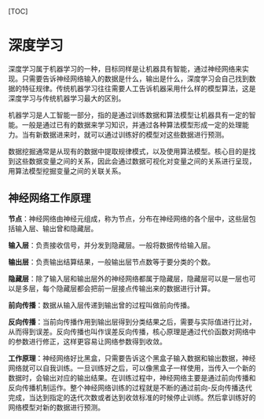 [TOC]

# 深度学习

深度学习属于机器学习的一种，目标同样是让机器具有智能，通过神经网络来实现。只需要告诉神经网络输入的数据是什么，输出是什么，深度学习会自己找到数据的特征规律。传统机器学习往往需要人工告诉机器采用什么样的模型算法，这是深度学习与传统机器学习最大的区别。

机器学习是人工智能一部分，指的是通过训练数据和算法模型让机器具有一定的智能。一般是通过已有的数据来学习知识，并通过各种算法模型形成一定的处理能力。当有新数据进来时，就可以通过训练好的模型对这些数据进行预测。

数据挖掘通常是从现有的数据中提取规律模式，以及使用算法模型。核心目的是找到这些数据变量之间的关系，因此会通过数据可视化对变量之间的关系进行呈现，用算法模型挖掘变量之间的关联关系。

## **神经网络工作原理**

**节点**：神经网络由神经元组成，称为节点，分布在神经网络的各个层中，这些层包括输入层、输出曾和隐藏层。

**输入层**：负责接收信号，并分发到隐藏层。一般将数据传给输入层。

**输出层**：负责输出结算结果，一般输出层节点数等于要分类的个数。

**隐藏层**：除了输入层和输出层外的神经网络都属于隐藏层，隐藏层可以是一层也可以是多层，每个隐藏层都会把前一层接点传输出来的数据进行计算。

**前向传播**：数据从输入层传递到输出曾的过程叫做前向传播。

**反向传播**：当前向传播作用到输出层得到分类结果之后，需要与实际值进行比对，从而得到误差。反向传播也叫作误差反向传播，核心原理是通过代价函数对网络中的参数进行修正，这样更容易让网络参数得到收敛。

**工作原理**：神经网络好比黑盒，只需要告诉这个黑盒子输入数据和输出数据，神经网络就可以自我训练。一旦训练好之后，可以像黑盒子一样使用，当传入一个新的数据时，会输出对应的输出结果。在训练过程中，神经网络主要是通过前向传播和反向传播机制运作。整个神经网络训练的过程就是不断的通过前向-反向传播迭代完成，当达到指定的迭代次数或者达到收敛标准的时候停止训练。然后拿训练好的网络模型对新的数据进行预测。



